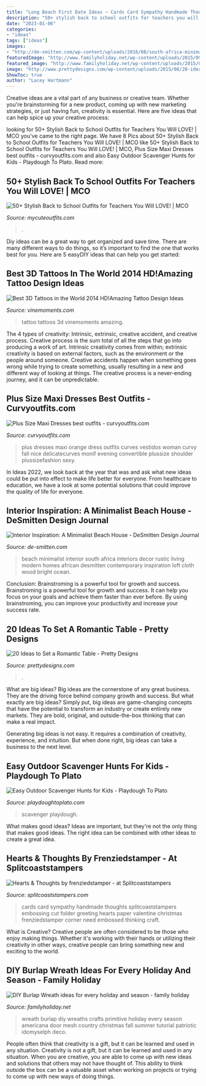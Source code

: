 ```yaml
---
title: "Long Beach First Date Ideas ~ Cards Card Sympathy Handmade Thoughts Splitcoaststampers Embossing Cut Folder Greeting Hearts Paper Valentine Christmas Frenziedstamper Corner Need Embossed Thinking Craft"
description: "50+ stylish back to school outfits for teachers you will love!"
date: "2023-01-06"
categories:
- "ideas"
tags: ["ideas"]
images:
- "http://de-smitten.com/wp-content/uploads/2016/08/south-africa-minimalist-beach-house-desmitten.jpg"
featuredImage: "http://www.familyholiday.net/wp-content/uploads/2015/09/DIY-Burlap-Wreath-ideas-for-every-holiday-and-season-26.jpg"
featured_image: "http://www.familyholiday.net/wp-content/uploads/2015/09/DIY-Burlap-Wreath-ideas-for-every-holiday-and-season-26.jpg"
image: "http://www.prettydesigns.com/wp-content/uploads/2015/08/20-ideas-to-set-a-romantic-table13.jpg"
ShowToc: true
author: "Lacey Hartmann"
---
```



Creative ideas are a vital part of any business or creative team. Whether you're brainstorming for a new product, coming up with new marketing strategies, or just having fun, creativity is essential. Here are five ideas that can help spice up your creative process:

	

		
looking for 50+ Stylish Back to School Outfits for Teachers You Will LOVE! | MCO you've came to the right page. We have 8 Pics about 50+ Stylish Back to School Outfits for Teachers You Will LOVE! | MCO like 50+ Stylish Back to School Outfits for Teachers You Will LOVE! | MCO, Plus Size Maxi Dresses best outfits - curvyoutfits.com and also Easy Outdoor Scavenger Hunts for Kids - Playdough To Plato. Read more:
		
    
## 50+ Stylish Back To School Outfits For Teachers You Will LOVE! | MCO

<img loading=lazy src="https://mycuteoutfits.com/wp-content/uploads/2017/07/46d1f43300a61bbfb70520ce7befb169.jpg" onerror="this.onerror=null;this.src='https://tse1.mm.bing.net/th?id=OIP.XqmTD3zfCIJ8cwEWAE2iWgHaNK&amp;pid=15.1';" alt="50+ Stylish Back to School Outfits for Teachers You Will LOVE! | MCO">

_Source: mycuteoutfits.com_

>. 

	

Diy ideas can be a great way to get organized and save time. There are many different ways to do things, so it’s important to find the one that works best for you. Here are 5 easyDIY ideas that can help you get started: 

    
## Best 3D Tattoos In The World 2014 HD!Amazing Tattoo Design Ideas

<img loading=lazy src="http://vinemoments.com/wp-content/uploads/2014/09/picsave_cuzb3ul2oa.jpg" onerror="this.onerror=null;this.src='https://tse2.mm.bing.net/th?id=OIP.NyJ3DtsH3n1WjNsMGIF-LAHaD4&amp;pid=15.1';" alt="Best 3D Tattoos in the World 2014 HD!Amazing Tattoo Design Ideas">

_Source: vinemoments.com_

>tattoo tattoos 3d vinemoments amazing. 

	

The 4 types of creativity: Intrinsic, extrinsic, creative accident, and creative process.
Creative process is the sum total of all the steps that go into producing a work of art. Intrinsic creativity comes from within; extrinsic creativity is based on external factors, such as the environment or the people around someone. Creative accidents happen when something goes wrong while trying to create something, usually resulting in a new and different way of looking at things. The creative process is a never-ending journey, and it can be unpredictable.

    
## Plus Size Maxi Dresses Best Outfits - Curvyoutfits.com

<img loading=lazy src="https://www.curvyoutfits.com/wp-content/uploads/2015/05/plus-size-maxi-dresses-5-best-outfits-24.jpg" onerror="this.onerror=null;this.src='https://tse2.mm.bing.net/th?id=OIP.hKVgoy4tyYFFAhlDx6cX1wHaO7&amp;pid=15.1';" alt="Plus Size Maxi Dresses best outfits - curvyoutfits.com">

_Source: curvyoutfits.com_

>plus dresses maxi orange dress outfits curves vestidos woman curvy fall nice delicatecurves monif evening convertible plussize shoulder plussizefashion sexy. 

	

In Ideas 2022, we look back at the year that was and ask what new ideas could be put into effect to make life better for everyone. From healthcare to education, we have a look at some potential solutions that could improve the quality of life for everyone.

    
## Interior Inspiration: A Minimalist Beach House - DeSmitten Design Journal

<img loading=lazy src="http://de-smitten.com/wp-content/uploads/2016/08/south-africa-minimalist-beach-house-desmitten.jpg" onerror="this.onerror=null;this.src='https://tse1.mm.bing.net/th?id=OIP.nKKf-WfF6Tl0PscjjfOm2AHaJ_&amp;pid=15.1';" alt="Interior Inspiration: A Minimalist Beach House - DeSmitten Design Journal">

_Source: de-smitten.com_

>beach minimalist interior south africa interiors decor rustic living modern homes african desmitten contemporary inspiration loft cloth wood bright ocean. 

	

Conclusion: Brainstroming is a powerful tool for growth and success.
Brainstroming is a powerful tool for growth and success. It can help you focus on your goals and achieve them faster than ever before. By using brainstroming, you can improve your productivity and increase your success rate.

    
## 20 Ideas To Set A Romantic Table - Pretty Designs

<img loading=lazy src="http://www.prettydesigns.com/wp-content/uploads/2015/08/20-ideas-to-set-a-romantic-table13.jpg" onerror="this.onerror=null;this.src='https://tse3.mm.bing.net/th?id=OIP.2IQ7SrVe--TlzsIdek4c3wHaLI&amp;pid=15.1';" alt="20 Ideas to Set a Romantic Table - Pretty Designs">

_Source: prettydesigns.com_

>. 

	

What are big ideas?
Big ideas are the cornerstone of any great business. They are the driving force behind company growth and success. But what exactly are big ideas?
Simply put, big ideas are game-changing concepts that have the potential to transform an industry or create entirely new markets. They are bold, original, and outside-the-box thinking that can make a real impact.

Generating big ideas is not easy. It requires a combination of creativity, experience, and intuition. But when done right, big ideas can take a business to the next level.

    
## Easy Outdoor Scavenger Hunts For Kids - Playdough To Plato

<img loading=lazy src="https://cdn.playdoughtoplato.com/wp-content/uploads/2014/06/DSC_6522.jpg" onerror="this.onerror=null;this.src='https://tse3.mm.bing.net/th?id=OIP.GIHZSNrD5YkGriSqTRiNRgHaLI&amp;pid=15.1';" alt="Easy Outdoor Scavenger Hunts for Kids - Playdough To Plato">

_Source: playdoughtoplato.com_

>scavenger playdough. 

	

What makes good ideas?
Ideas are important, but they're not the only thing that makes good ideas. The right idea can be combined with other ideas to create a great idea.

    
## Hearts &amp; Thoughts By Frenziedstamper - At Splitcoaststampers

<img loading=lazy src="http://images.splitcoaststampers.com/data/gallery/500/2013/01/16/Embossing_feature_-_Heart_Thoughts_by_frenziedstamper.jpg" onerror="this.onerror=null;this.src='https://tse1.mm.bing.net/th?id=OIP.8CfpdliYZK60RMxEgMW4DQHaIn&amp;pid=15.1';" alt="Hearts &amp; Thoughts by frenziedstamper - at Splitcoaststampers">

_Source: splitcoaststampers.com_

>cards card sympathy handmade thoughts splitcoaststampers embossing cut folder greeting hearts paper valentine christmas frenziedstamper corner need embossed thinking craft. 

	

What is Creative?
Creative people are often considered to be those who enjoy making things. Whether it's working with their hands or utilizing their creativity in other ways, creative people can bring something new and exciting to the world.

    
## DIY Burlap Wreath Ideas For Every Holiday And Season - Family Holiday

<img loading=lazy src="http://www.familyholiday.net/wp-content/uploads/2015/09/DIY-Burlap-Wreath-ideas-for-every-holiday-and-season-26.jpg" onerror="this.onerror=null;this.src='https://tse1.mm.bing.net/th?id=OIP.l_WyJ9pIdUgr7jgg04AtHQHaJ4&amp;pid=15.1';" alt="DIY Burlap Wreath ideas for every holiday and season - family holiday">

_Source: familyholiday.net_

>wreath burlap diy wreaths crafts primitive holiday every season americana door mesh country christmas fall summer tutorial patriotic idomyselph deco. 

	

People often think that creativity is a gift, but it can be learned and used in any situation.
Creativity is not a gift, but it can be learned and used in any situation. When you are creative, you are able to come up with new ideas and solutions that others may not have thought of. This ability to think outside the box can be a valuable asset when working on projects or trying to come up with new ways of doing things.

